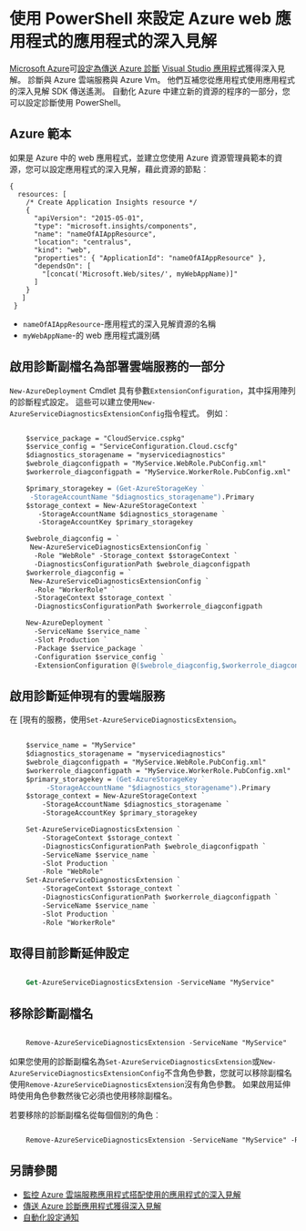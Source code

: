 <properties
    pageTitle="使用 PowerShell 來設定 Azure 中的應用程式獲得深入見解 |Microsoft Azure"
    description="自動設定 Azure 診斷管道應用程式獲得深入見解。"
    services="application-insights"
    documentationCenter=".net"
    authors="sbtron"
    manager="douge"/>

<tags
    ms.service="application-insights"
    ms.workload="tbd"
    ms.tgt_pltfrm="ibiza" 
    ms.devlang="na"
    ms.topic="get-started-article"
    ms.date="11/17/2015"
    ms.author="awills"/>

# <a name="using-powershell-to-set-up-application-insights-for-an-azure-web-app"></a>使用 PowerShell 來設定 Azure web 應用程式的應用程式的深入見解

[Microsoft Azure](https://azure.com)可[設定為傳送 Azure 診斷](app-insights-azure-diagnostics.md) [Visual Studio 應用程式](app-insights-overview.md)獲得深入見解。 診斷與 Azure 雲端服務與 Azure Vm。 他們互補您從應用程式使用應用程式的深入見解 SDK 傳送遙測。 自動化 Azure 中建立新的資源的程序的一部分，您可以設定診斷使用 PowerShell。

## <a name="azure-template"></a>Azure 範本

如果是 Azure 中的 web 應用程式，並建立您使用 Azure 資源管理員範本的資源，您可以設定應用程式的深入見解，藉此資源的節點︰

    {
      resources: [
        /* Create Application Insights resource */
        {
          "apiVersion": "2015-05-01",
          "type": "microsoft.insights/components",
          "name": "nameOfAIAppResource",
          "location": "centralus",
          "kind": "web",
          "properties": { "ApplicationId": "nameOfAIAppResource" },
          "dependsOn": [
            "[concat('Microsoft.Web/sites/', myWebAppName)]"
          ]
        }
       ]
     } 

* `nameOfAIAppResource`-應用程式的深入見解資源的名稱
* `myWebAppName`-的 web 應用程式識別碼


## <a name="enable-diagnostics-extension-as-part-of-deploying-a-cloud-service"></a>啟用診斷副檔名為部署雲端服務的一部分

`New-AzureDeployment` Cmdlet 具有參數`ExtensionConfiguration`，其中採用陣列的診斷程式設定。 這些可以建立使用`New-AzureServiceDiagnosticsExtensionConfig`指令程式。 例如︰

```ps

    $service_package = "CloudService.cspkg"
    $service_config = "ServiceConfiguration.Cloud.cscfg"
    $diagnostics_storagename = "myservicediagnostics"
    $webrole_diagconfigpath = "MyService.WebRole.PubConfig.xml" 
    $workerrole_diagconfigpath = "MyService.WorkerRole.PubConfig.xml"

    $primary_storagekey = (Get-AzureStorageKey `
     -StorageAccountName "$diagnostics_storagename").Primary
    $storage_context = New-AzureStorageContext `
       -StorageAccountName $diagnostics_storagename `
       -StorageAccountKey $primary_storagekey

    $webrole_diagconfig = `
     New-AzureServiceDiagnosticsExtensionConfig `
      -Role "WebRole" -Storage_context $storageContext `
      -DiagnosticsConfigurationPath $webrole_diagconfigpath
    $workerrole_diagconfig = `
     New-AzureServiceDiagnosticsExtensionConfig `
      -Role "WorkerRole" `
      -StorageContext $storage_context `
      -DiagnosticsConfigurationPath $workerrole_diagconfigpath

    New-AzureDeployment `
      -ServiceName $service_name `
      -Slot Production `
      -Package $service_package `
      -Configuration $service_config `
      -ExtensionConfiguration @($webrole_diagconfig,$workerrole_diagconfig)

``` 

## <a name="enable-diagnostics-extension-on-an-existing-cloud-service"></a>啟用診斷延伸現有的雲端服務

在 [現有的服務，使用`Set-AzureServiceDiagnosticsExtension`。

```ps
 
    $service_name = "MyService"
    $diagnostics_storagename = "myservicediagnostics"
    $webrole_diagconfigpath = "MyService.WebRole.PubConfig.xml" 
    $workerrole_diagconfigpath = "MyService.WorkerRole.PubConfig.xml"
    $primary_storagekey = (Get-AzureStorageKey `
         -StorageAccountName "$diagnostics_storagename").Primary
    $storage_context = New-AzureStorageContext `
        -StorageAccountName $diagnostics_storagename `
        -StorageAccountKey $primary_storagekey

    Set-AzureServiceDiagnosticsExtension `
        -StorageContext $storage_context `
        -DiagnosticsConfigurationPath $webrole_diagconfigpath `
        -ServiceName $service_name `
        -Slot Production `
        -Role "WebRole" 
    Set-AzureServiceDiagnosticsExtension `
        -StorageContext $storage_context `
        -DiagnosticsConfigurationPath $workerrole_diagconfigpath `
        -ServiceName $service_name `
        -Slot Production `
        -Role "WorkerRole"
```

## <a name="get-current-diagnostics-extension-configuration"></a>取得目前診斷延伸設定

```ps

    Get-AzureServiceDiagnosticsExtension -ServiceName "MyService"
```


## <a name="remove-diagnostics-extension"></a>移除診斷副檔名

```ps

    Remove-AzureServiceDiagnosticsExtension -ServiceName "MyService"
```

如果您使用的診斷副檔名為`Set-AzureServiceDiagnosticsExtension`或`New-AzureServiceDiagnosticsExtensionConfig`不含角色參數，您就可以移除副檔名使用`Remove-AzureServiceDiagnosticsExtension`沒有角色參數。 如果啟用延伸時使用角色參數然後它必須也使用移除副檔名。

若要移除的診斷副檔名從每個個別的角色︰

```ps

    Remove-AzureServiceDiagnosticsExtension -ServiceName "MyService" -Role "WebRole"
```


## <a name="see-also"></a>另請參閱

* [監控 Azure 雲端服務應用程式搭配使用的應用程式的深入見解](app-insights-cloudservices.md)
* [傳送 Azure 診斷應用程式獲得深入見解](app-insights-azure-diagnostics.md)
* [自動化設定通知](app-insights-powershell-alerts.md)

